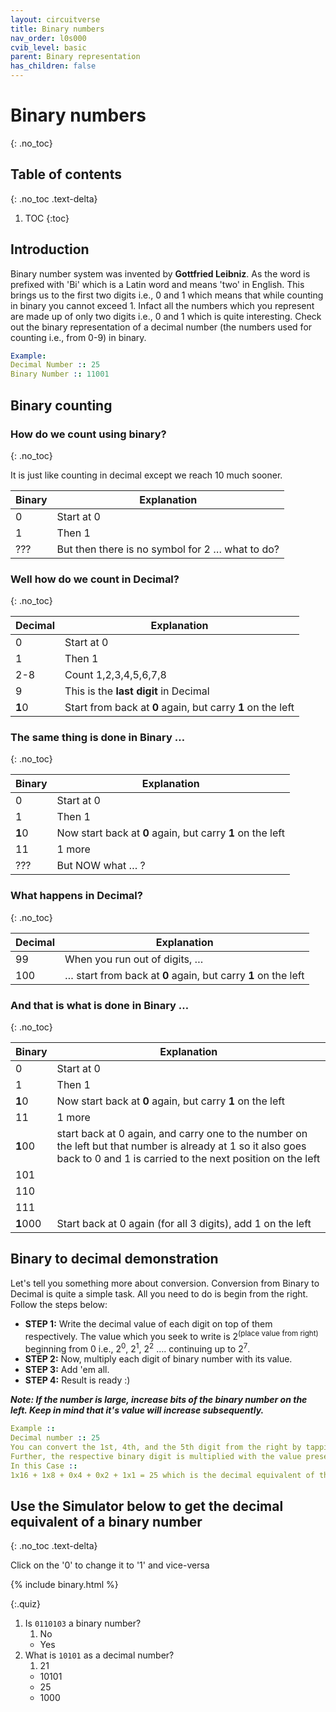 ```yaml
---
layout: circuitverse
title: Binary numbers
nav_order: l0s000
cvib_level: basic
parent: Binary representation
has_children: false
---
```



# Binary numbers
{: .no_toc}


## Table of contents
{: .no_toc .text-delta}

1. TOC
{:toc}


## Introduction

Binary number system was invented by **Gottfried Leibniz**. As the word is prefixed with 'Bi' which is a Latin word and means 'two' in English. This brings us to the first two digits i.e., 0 and 1 which means that while counting in binary you cannot exceed 1. Infact all the numbers which you represent are made up of only two digits i.e., 0 and 1 which is quite interesting. Check out the binary representation of a decimal number (the numbers used for counting i.e., from 0-9) in binary.

```yaml
Example:
Decimal Number :: 25 
Binary Number :: 11001 
```


## Binary counting


### How do we count using binary?
{: .no_toc}

It is just like counting in decimal except we reach 10 much sooner.

| Binary | Explanation                                            |
|------ |------------------------------------------------------ |
| 0      | Start at 0                                             |
| 1      | Then 1                                                 |
| ???    | But then there is no symbol for 2 &#x2026; what to do? |


### Well how do we count in Decimal?
{: .no_toc}

| Decimal | Explanation                                                 |
|------- |----------------------------------------------------------- |
| 0       | Start at 0                                                  |
| 1       | Then 1                                                      |
| 2-8     | Count 1,2,3,4,5,6,7,8                                       |
| 9       | This is the **last digit** in Decimal                       |
| **1**0  | Start from back at **0** again, but carry **1** on the left |


### The same thing is done in Binary &#x2026;
{: .no_toc}

| Binary | Explanation                                                |
|------ |---------------------------------------------------------- |
| 0      | Start at 0                                                 |
| 1      | Then 1                                                     |
| **1**0 | Now start back at **0** again, but carry **1** on the left |
| 11     | 1 more                                                     |
| ???    | But NOW what &#x2026; ?                                    |


### What happens in Decimal?
{: .no_toc}

| Decimal | Explanation                                                          |
|------- |-------------------------------------------------------------------- |
| 99      | When you run out of digits, &#x2026;                                 |
| 100     | &#x2026; start from back at **0** again, but carry **1** on the left |


### And that is what is done in Binary &#x2026;
{: .no_toc}

| Binary   | Explanation                                                                                                                                                                |
|-------- |-------------------------------------------------------------------------------------------------------------------------------------------------------------------------- |
| 0        | Start at 0                                                                                                                                                                 |
| 1        | Then 1                                                                                                                                                                     |
| **1**0   | Now start back at **0** again, but carry **1** on the left                                                                                                                 |
| 11       | 1 more                                                                                                                                                                     |
| **1**00  | start back at 0 again, and carry one to the number on the left but that number is already at 1 so it also goes back to 0 and 1 is carried to the next position on the left |
| 101      |                                                                                                                                                                            |
| 110      |                                                                                                                                                                            |
| 111      |                                                                                                                                                                            |
| **1**000 | Start back at 0 again (for all 3 digits), add 1 on the left                                                                                                                |


## Binary to decimal demonstration

Let's tell you something more about conversion. Conversion from Binary to Decimal is quite a simple task. All you need to do is begin from the right. Follow the steps below:

-   **STEP 1:** Write the decimal value of each digit on top of them respectively. The value which you seek to write is 2<sup>(place value from right)</sup> beginning from 0 i.e., 2<sup>0</sup>, 2<sup>1</sup>, 2<sup>2</sup> &#x2026;. continuing up to 2<sup>7</sup>.
-   **STEP 2:** Now, multiply each digit of binary number with its value.
-   **STEP 3:** Add 'em all.
-   **STEP 4:** Result is ready :)

***Note: If the number is large, increase bits of the binary number on the left. Keep in mind that it's value will increase subsequently.***

```yaml
Example ::
Decimal number :: 25
You can convert the 1st, 4th, and the 5th digit from the right by tapping on it to convert from 0 to 1.
Further, the respective binary digit is multiplied with the value present on top of each digit. Now add.
In this Case ::
1x16 + 1x8 + 0x4 + 0x2 + 1x1 = 25 which is the decimal equivalent of the binary number 11001
```


## Use the Simulator below to get the decimal equivalent of a binary number
{: .no_toc .text-delta}

Click on the '0' to change it to '1' and vice-versa

{% include binary.html %}

{:.quiz}
1. Is `0110103` a binary number?
   1. No
   * Yes
2. What is `10101` as a decimal number?
   1. 21
   * 10101
   * 25
   * 1000
